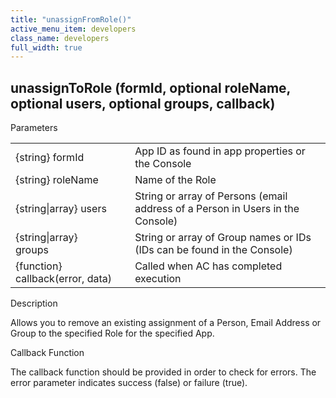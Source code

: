 ```yaml
---
title: "unassignFromRole()"
active_menu_item: developers
class_name: developers
full_width: true
---
```



## unassignToRole (formId, optional roleName, optional users, optional groups, callback)

Parameters

<table>
<tr>
<td width="228">
{string} formId

</td>
<td width="9">
</td>
<td width="643">
App ID as found in app properties or the Console

</td>
</tr>
<tr>
<td width="228">
{string} roleName

</td>
<td width="9">
</td>
<td width="643">
Name of the Role

</td>
</tr>
<tr>
<td width="228">
{string|array} users

</td>
<td width="9">
</td>
<td width="643">
String or array of Persons (email address of a Person in Users in the Console)

</td>
</tr>
<tr>
<td width="228">
{string|array} groups

</td>
<td width="9">
</td>
<td width="643">
String or array of Group names or IDs (IDs can be found in the Console)

</td>
</tr>
<tr>
<td width="228">
{function} callback(error, data)

</td>
<td width="9">
</td>
<td width="643">
Called when AC has completed execution

</td>
</tr>
</table>

Description

Allows you to remove an existing assignment of a Person, Email Address or Group to the specified Role for the specified App.

Callback Function

The callback function should be provided in order to check for errors. The error parameter indicates success (false) or failure (true).

